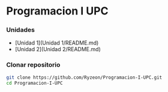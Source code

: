 # Programacion I UPC

### Unidades
 * [Unidad 1](Unidad 1/README.md)
 * [Unidad 2](Unidad 2/README.md)

### Clonar repositorio

```bash
git clone https://github.com/Ryzeon/Programacion-I-UPC.git 
cd Programacion-I-UPC
```

